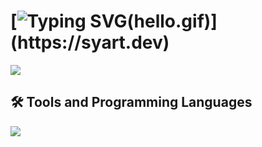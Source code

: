 
# [![Typing SVG](https://readme-typing-svg.herokuapp.com?font=Fira+Code&weight=600&size=30&pause=1000&color=F7F7F7&random=false&width=435&lines=+Hello!;I+am+Syart!)(hello.gif)](https://syart.dev)



  <a href="https://syart.dev" target="_blank">
     <img src="https://img.shields.io/badge/Portfolio-212121?style=for-the-badge&logoColor=white [](https://user-images.githubusercontent.com/18350557/176309783-0785949b-9127-417c-8b55-ab5a4333674e.gif)" target="https://syart.dev" /> 
  </a>
  

<h2>🛠️ Tools and Programming Languages</h2>
<img src="https://skillicons.dev/icons?i=js,nodejs,react,html,css,python,github,git,mongodb,docker">


